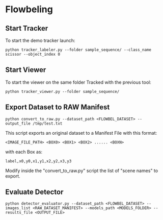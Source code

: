 # Flowbeling

## Start Tracker

To start the demo tracker launch:

```
python tracker_labeler.py --folder sample_sequence/ --class_name scissor --object_index 0
```

## Start Viewer

To start the viewer on the same folder Tracked with the previous tool:

```
python tracker_viewer.py --folder sample_sequence/
```


## Export Dataset to RAW Manifest

```
python convert_to_raw.py --dataset_path <FLOWBEL_DATASET> --output_file /tmp/test.txt
```

This script exports an original dataset to a Manifest File with this format:

```
<IMAGE_FILE_PATH> <BOX0> <BOX1> <BOX2> ...... <BOXN>
```

with each Box as:

```
label,x0,y0,x1,y1,x2,y2,x3,y3
```

Modify inside the "convert_to_raw.py" script the list of "scene names" to export.


## Evaluate Detector 

```
python detector_evaluator.py --dataset_path <FLOWBEL_DATASET> --images_list <RAW_DATASET_MANIFEST> --models_path <MODELS_FOLDER> --results_file <OUTPUT_FILE>
```
